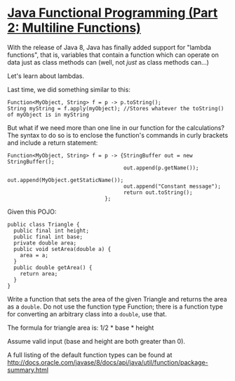 # [Java Functional Programming (Part 2: Multiline Functions)](https://www.codewars.com/kata/java-functional-programming-part-2-multiline-functions "https://www.codewars.com/kata/54a6c6e7478d8ee02d000cd9")

With the release of Java 8, Java has finally added support for "lambda functions", that is, variables that contain a function which can operate on data just as class methods can (well, not _just_ as class methods can...)

Let's learn about lambdas.

Last time, we did something similar to this:

```
Function<MyObject, String> f = p -> p.toString();
String myString = f.apply(myObject); //Stores whatever the toString() of myObject is in myString
```

But what if we need more than one line in our function for the calculations? The syntax to do so is to enclose the function's commands in curly brackets and include a return statement:

```
Function<MyObject, String> f = p -> {StringBuffer out = new StringBuffer();
                                     out.append(p.getName());
                                     out.append(MyObject.getStaticName());
                                     out.append("Constant message");
                                     return out.toString();
                               };
```

Given this POJO:

```
public class Triangle {
  public final int height;
  public final int base;
  private double area;
  public void setArea(double a) {
    area = a;
  }
  public double getArea() {
    return area;
  }
}
```

Write a function that sets the area of the given Triangle and returns the area as a `double`. Do not use the function type Function; there is a function type for converting an arbitrary class into a `double`, use that.

The formula for triangle area is: 1/2 \* base \* height

Assume valid input (base and height are both greater than 0).

A full listing of the default function types can be found at http://docs.oracle.com/javase/8/docs/api/java/util/function/package-summary.html